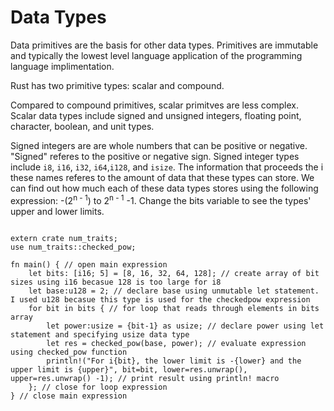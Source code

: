 # Data Types

Data primitives are the basis for other data types. Primitives are immutable and typically the lowest level language application of the programming language implimentation.

Rust has two primitive types: scalar and compound.

Compared to compound primitives, scalar primitves are less complex. Scalar data types include signed and unsigned integers, floating point, character, boolean, and unit types.

Signed integers are are whole numbers that can be positive or negative. "Signed" referes to the positive or negative sign. Signed integer types include `i8`, `i16`, `i32`, `i64`,`i128`, and `isize`. The information that proceeds the i these names referes to the amount of data that these types can store. We can find out how much each of these data types stores using the following expression: -(2<sup>n - 1</sup>) to 2<sup>n -
1</sup> -1. Change the bits variable to see the types' upper and lower limits.

```rust,editable

extern crate num_traits;
use num_traits::checked_pow;

fn main() { // open main expression
    let bits: [i16; 5] = [8, 16, 32, 64, 128]; // create array of bit sizes using i16 becasue 128 is too large for i8
    let base:u128 = 2; // declare base using unmutable let statement. I used u128 becasue this type is used for the checkedpow expression
    for bit in bits { // for loop that reads through elements in bits array 
        let power:usize = {bit-1} as usize; // declare power using let statement and specifying usize data type
        let res = checked_pow(base, power); // evaluate expression using checked_pow function
        println!("For i{bit}, the lower limit is -{lower} and the upper limit is {upper}", bit=bit, lower=res.unwrap(), upper=res.unwrap() -1); // print result using println! macro
    }; // close for loop expression 
} // close main expression

```
